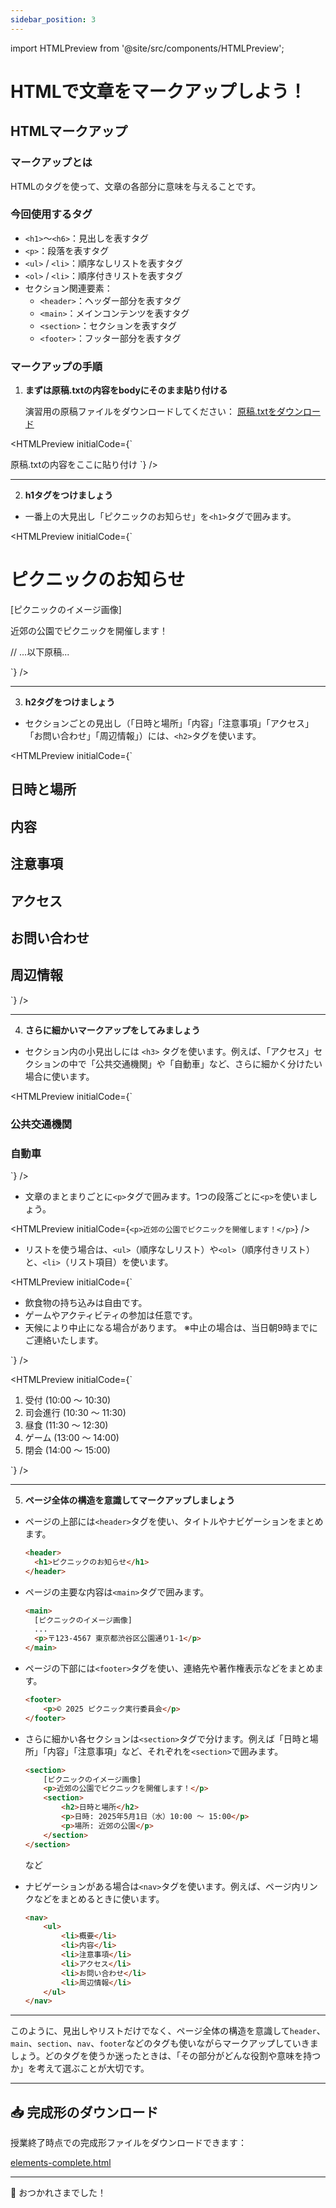 ```yaml
---
sidebar_position: 3
---
```


import HTMLPreview from '@site/src/components/HTMLPreview';

# HTMLで文章をマークアップしよう！

## HTMLマークアップ

### マークアップとは

HTMLのタグを使って、文章の各部分に意味を与えることです。

### 今回使用するタグ

-   `<h1>`～`<h6>`：見出しを表すタグ
-   `<p>`：段落を表すタグ
-   `<ul>` / `<li>`：順序なしリストを表すタグ
-   `<ol>` / `<li>`：順序付きリストを表すタグ
-   セクション関連要素：
    -   `<header>`：ヘッダー部分を表すタグ
    -   `<main>`：メインコンテンツを表すタグ
    -   `<section>`：セクションを表すタグ
    -   `<footer>`：フッター部分を表すタグ

### マークアップの手順

1. **まずは原稿.txtの内容をbodyにそのまま貼り付ける**

   演習用の原稿ファイルをダウンロードしてください：
   [原稿.txtをダウンロード](@site/static/files/原稿.txt)

<HTMLPreview 
  initialCode={`<!DOCTYPE html>
<html lang="ja">
    <head>
        <meta charset="UTF-8">
        <title>ピクニックのお知らせ</title>
    </head>
    <body>
        原稿.txtの内容をここに貼り付け
    </body>
</html>`}
/>

---

2. **h1タグをつけましょう**

- 一番上の大見出し「ピクニックのお知らせ」を`<h1>`タグで囲みます。

<HTMLPreview 
  initialCode={`<body>
  <h1>ピクニックのお知らせ</h1>
  [ピクニックのイメージ画像]

  近郊の公園でピクニックを開催します！

  // ...以下原稿...
  </body>`}
/>

---

3. **h2タグをつけましょう**

- セクションごとの見出し（「日時と場所」「内容」「注意事項」「アクセス」「お問い合わせ」「周辺情報」）には、`<h2>`タグを使います。

<HTMLPreview 
  initialCode={`<h2>日時と場所</h2>
<h2>内容</h2>
<h2>注意事項</h2>
<h2>アクセス</h2>
<h2>お問い合わせ</h2>
<h2>周辺情報</h2>`}
/>

---

4. **さらに細かいマークアップをしてみましょう**

- セクション内の小見出しには `<h3>` タグを使います。例えば、「アクセス」セクションの中で「公共交通機関」や「自動車」など、さらに細かく分けたい場合に使います。

<HTMLPreview 
  initialCode={`<h3>公共交通機関</h3>
<h3>自動車</h3>`}
/>

- 文章のまとまりごとに`<p>`タグで囲みます。1つの段落ごとに`<p>`を使いましょう。

<HTMLPreview 
  initialCode={`<p>近郊の公園でピクニックを開催します！</p>`}
/>

- リストを使う場合は、`<ul>`（順序なしリスト）や`<ol>`（順序付きリスト）と、`<li>`（リスト項目）を使います。

<HTMLPreview 
  initialCode={`<ul>
    <li>飲食物の持ち込みは自由です。</li>
    <li>ゲームやアクティビティの参加は任意です。</li>
    <li>天候により中止になる場合があります。
        ※中止の場合は、当日朝9時までにご連絡いたします。
    </li>
</ul>`}
/>

<HTMLPreview 
  initialCode={`<ol>
    <li>受付 (10:00 〜 10:30)</li>
    <li>司会進行 (10:30 〜 11:30)</li>
    <li>昼食 (11:30 〜 12:30)</li>
    <li>ゲーム (13:00 〜 14:00)</li>
    <li>閉会 (14:00 〜 15:00)</li>
</ol>`}
/>

---

5. **ページ全体の構造を意識してマークアップしましょう**

- ページの上部には`<header>`タグを使い、タイトルやナビゲーションをまとめます。

    ```html
    <header>
      <h1>ピクニックのお知らせ</h1>
    </header>
    ```

- ページの主要な内容は`<main>`タグで囲みます。

    ```html
    <main>
      [ピクニックのイメージ画像]
      ...
      <p>〒123-4567 東京都渋谷区公園通り1-1</p>
    </main>
    ```

- ページの下部には`<footer>`タグを使い、連絡先や著作権表示などをまとめます。

    ```html
    <footer>
        <p>© 2025 ピクニック実行委員会</p>
    </footer>
    ```

- さらに細かい各セクションは`<section>`タグで分けます。例えば「日時と場所」「内容」「注意事項」など、それぞれを`<section>`で囲みます。

    ```html
    <section>
        [ピクニックのイメージ画像]
        <p>近郊の公園でピクニックを開催します！</p>
        <section>
            <h2>日時と場所</h2>
            <p>日時: 2025年5月1日（水）10:00 〜 15:00</p>
            <p>場所: 近郊の公園</p>
        </section>
    </section>
    ```
    など

- ナビゲーションがある場合は`<nav>`タグを使います。例えば、ページ内リンクなどをまとめるときに使います。

    ```html
    <nav>
        <ul>
            <li>概要</li>
            <li>内容</li>
            <li>注意事項</li>
            <li>アクセス</li>
            <li>お問い合わせ</li>
            <li>周辺情報</li>
        </ul>
    </nav>
    ```

---

このように、見出しやリストだけでなく、ページ全体の構造を意識して`header`、`main`、`section`、`nav`、`footer`などのタグも使いながらマークアップしていきましょう。どのタグを使うか迷ったときは、「その部分がどんな役割や意味を持つか」を考えて選ぶことが大切です。

---

## 📥 完成形のダウンロード

授業終了時点での完成形ファイルをダウンロードできます：

[elements-complete.html](@site/static/files/elements-complete.html)

---

👋 おつかれさまでした！ 